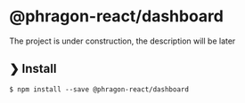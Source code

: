 # @phragon-react/dashboard

The project is under construction, the description will be later

## ❯ Install

```
$ npm install --save @phragon-react/dashboard
```
